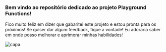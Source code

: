 ### Bem vindo ao repositório dedicado ao projeto Playground Functions! 
Fico muito feliz em dizer que gabaritei este projeto e estou pronta para os próximos! Se quiser dar algum feedback, fique a vontade! Eu adoraria saber em onde posso melhorar e aprimorar minhas habilidades!
<div>
   <img align="center" alt="capa" src="https://user-images.githubusercontent.com/95686401/158167502-f7e47056-688d-48a9-a14e-316814a5a998.png" />
</div>

